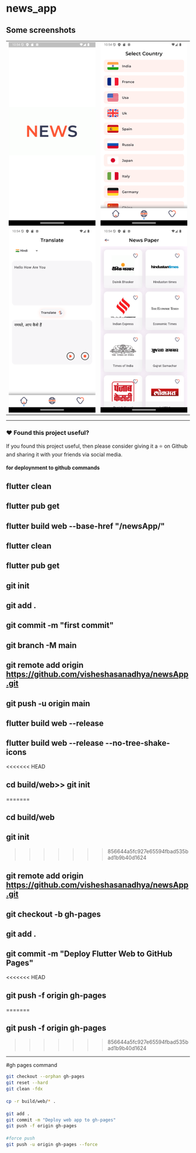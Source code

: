 # news_app


## Some screenshots

|                                                        |                                                        |
| ------------------------------------------------------ | -------------------------------------------------------|
| <img src="ss/Screenshot_1736529848.png"  width="300"/> | <img src="ss/Screenshot_1736529886.png"  width="300"/> |
| <img src="ss/Screenshot_1736529881.png" width="300"/>  | <img src="ss/Screenshot_1736529889.png" width="300"/>  |


---

### :heart: Found this project useful?

If you found this project useful, then please consider giving it a :star: on Github and sharing it with your friends via social media.

#### for deploynment to github commands

## flutter clean

## flutter pub get

## flutter build web --base-href "/newsApp/"

## flutter clean

## flutter pub get

## git init    
## git add .
## git commit -m "first commit"
## git branch -M main
## git remote add origin https://github.com/visheshasanadhya/newsApp.git
## git push -u origin main


## flutter build web --release

## flutter build web --release --no-tree-shake-icons

<<<<<<< HEAD
## cd build/web>> git init
=======
## cd build/web
## git init
>>>>>>> 856644a5fc927e65594fbad535bad1b9b40d1624
## git remote add origin https://github.com/visheshasanadhya/newsApp.git
## git checkout -b gh-pages
## git add .
## git commit -m "Deploy Flutter Web to GitHub Pages"
<<<<<<< HEAD
## git push -f origin gh-pages
=======
## git push -f origin gh-pages
>>>>>>> 856644a5fc927e65594fbad535bad1b9b40d1624



-----------------------

#gh pages command

```bash #
git checkout --orphan gh-pages
git reset --hard
git clean -fdx

cp -r build/web/* .

git add .
git commit -m "Deploy web app to gh-pages"
git push -f origin gh-pages

#force push
git push -u origin gh-pages --force

```
